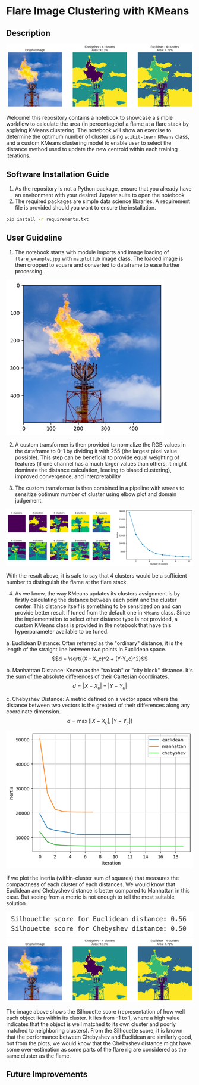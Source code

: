 # Flare Image Clustering with KMeans
## Description

![](resources/output.png)

Welcome! this repository contains a notebook to showcase a simple workflow to
calculate the area (in percentage)of a flame at a flare stack by applying KMeans
clustering. The notebook will show an exercise to determine the optimum number
of cluster using `scikit-learn` `KMeans` class, and a custom KMeans
clustering model to enable user to select the distance method used to update the
new centroid within each training iterations.

## Software Installation Guide

1. As the repository is not a Python package, ensure that you already have an
environment with your desired Jupyter suite to open the notebook
2. The required packages are simple data science libraries. A requirement file
is provided should you want to ensure the installation.

```bash
pip install -r requirements.txt
```

## User Guideline
1. The notebook starts with module imports and image loading of
`flare_example.jpg` with `matplotlib` image class. The loaded image is then
cropped to square and converted to dataframe to ease further processing.

![](resources/cropped_flare_example.png)

2. A custom transformer is then provided to normalize the RGB values in the
dataframe to 0-1 by dividing it with 255 (the largest pixel value possible).
This step can be beneficial to provide equal weighting of features (if one
channel has a much larger values than others, it might dominate the distance
calculation, leading to biased clustering), improved convergence, and
interpretability

3. The custom transformer is then combined in a pipeline with `KMeans`
to sensitize optimum number of cluster using elbow plot and domain judgement.

![](resources/sensitivity.png)

With the result above, it is safe to say that 4 clusters would be a sufficient
number to distinguish the flame at the flare stack

4. As we know, the way KMeans updates its clusters assignment is by firstly
calculating the distance between each point and the cluster center. This
distance itself is something to be sensitized on and can provide better result
if tuned from the default one in `KMeans` class. Since the implementation to
select other distance type is not provided, a custom KMeans class is provided
in the notebook that have this hyperparameter available to be tuned.

  a. Euclidean Distance: Often referred as the "ordinary" distance, it is the
  length of the straight line between two points in Euclidean space.
  $$d = \sqrt{(X - X_c)^2 + (Y-Y_c)^2}$$

  b. Manhatttan Distance: Known as the "taxicab" or "city block" distance. It's
  the sum of the absolute differences of their Cartesian coordinates.
  $$d = |X-X_c| + |Y-Y_c|$$

  c. Chebyshev Distance: A metric defined on a vector space where the distance
  between two vectors is the greatest of their differences along any coordinate
  dimension.
  $$d = \max(|X-X_c|,|Y-Y_c|)$$

![](resources/distance_comparison.png)

If we plot the inertia (within-cluster sum of squares) that measures the
compactness of each cluster of each distances. We would know that Euclidean and
Chebyshev distance is better compared to Manhattan in this case. But seeing from
a metric is not enough to tell the most suitable solution.

![](resources/score.png)
![](resources/output.png)

The image above shows the Silhouette score (representation of how well each
object lies within its cluster. It lies from -1 to 1, where a high value
indicates that the object is well matched to its own cluster and poorly matched
to neighboring clusters). From the Silhouette score, it is known that the
performance between Chebyshev and Euclidean are similarly good, but from the
plots, we would know that the Chebyshev distance might have some over-estimation
as some parts of the flare rig are considered as the same cluster as the flame.

## Future Improvements
